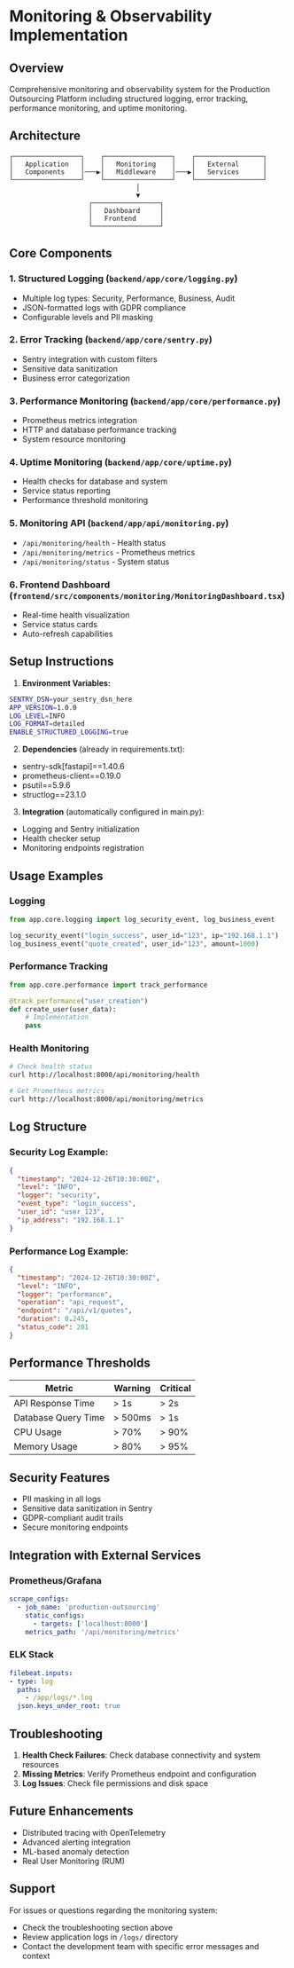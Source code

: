 # Monitoring & Observability Implementation

## Overview

Comprehensive monitoring and observability system for the Production Outsourcing Platform including structured logging, error tracking, performance monitoring, and uptime monitoring.

## Architecture

```
┌─────────────────┐    ┌─────────────────┐    ┌─────────────────┐
│   Application   │    │   Monitoring    │    │   External      │
│   Components    │───▶│   Middleware    │───▶│   Services      │
└─────────────────┘    └─────────────────┘    └─────────────────┘
                                │
                                ▼
                    ┌─────────────────┐
                    │   Dashboard     │
                    │   Frontend      │
                    └─────────────────┘
```

## Core Components

### 1. Structured Logging (`backend/app/core/logging.py`)
- Multiple log types: Security, Performance, Business, Audit
- JSON-formatted logs with GDPR compliance
- Configurable levels and PII masking

### 2. Error Tracking (`backend/app/core/sentry.py`)
- Sentry integration with custom filters
- Sensitive data sanitization
- Business error categorization

### 3. Performance Monitoring (`backend/app/core/performance.py`)
- Prometheus metrics integration
- HTTP and database performance tracking
- System resource monitoring

### 4. Uptime Monitoring (`backend/app/core/uptime.py`)
- Health checks for database and system
- Service status reporting
- Performance threshold monitoring

### 5. Monitoring API (`backend/app/api/monitoring.py`)
- `/api/monitoring/health` - Health status
- `/api/monitoring/metrics` - Prometheus metrics
- `/api/monitoring/status` - System status

### 6. Frontend Dashboard (`frontend/src/components/monitoring/MonitoringDashboard.tsx`)
- Real-time health visualization
- Service status cards
- Auto-refresh capabilities

## Setup Instructions

1. **Environment Variables:**
```bash
SENTRY_DSN=your_sentry_dsn_here
APP_VERSION=1.0.0
LOG_LEVEL=INFO
LOG_FORMAT=detailed
ENABLE_STRUCTURED_LOGGING=true
```

2. **Dependencies** (already in requirements.txt):
- sentry-sdk[fastapi]==1.40.6
- prometheus-client==0.19.0
- psutil==5.9.6
- structlog==23.1.0

3. **Integration** (automatically configured in main.py):
- Logging and Sentry initialization
- Health checker setup
- Monitoring endpoints registration

## Usage Examples

### Logging
```python
from app.core.logging import log_security_event, log_business_event

log_security_event("login_success", user_id="123", ip="192.168.1.1")
log_business_event("quote_created", user_id="123", amount=1000)
```

### Performance Tracking
```python
from app.core.performance import track_performance

@track_performance("user_creation")
def create_user(user_data):
    # Implementation
    pass
```

### Health Monitoring
```bash
# Check health status
curl http://localhost:8000/api/monitoring/health

# Get Prometheus metrics
curl http://localhost:8000/api/monitoring/metrics
```

## Log Structure

### Security Log Example:
```json
{
  "timestamp": "2024-12-26T10:30:00Z",
  "level": "INFO",
  "logger": "security",
  "event_type": "login_success",
  "user_id": "user_123",
  "ip_address": "192.168.1.1"
}
```

### Performance Log Example:
```json
{
  "timestamp": "2024-12-26T10:30:00Z",
  "level": "INFO",
  "logger": "performance",
  "operation": "api_request",
  "endpoint": "/api/v1/quotes",
  "duration": 0.245,
  "status_code": 201
}
```

## Performance Thresholds

| Metric | Warning | Critical |
|--------|---------|----------|
| API Response Time | > 1s | > 2s |
| Database Query Time | > 500ms | > 1s |
| CPU Usage | > 70% | > 90% |
| Memory Usage | > 80% | > 95% |

## Security Features

- PII masking in all logs
- Sensitive data sanitization in Sentry
- GDPR-compliant audit trails
- Secure monitoring endpoints

## Integration with External Services

### Prometheus/Grafana
```yaml
scrape_configs:
  - job_name: 'production-outsourcing'
    static_configs:
      - targets: ['localhost:8000']
    metrics_path: '/api/monitoring/metrics'
```

### ELK Stack
```yaml
filebeat.inputs:
- type: log
  paths:
    - /app/logs/*.log
  json.keys_under_root: true
```

## Troubleshooting

1. **Health Check Failures**: Check database connectivity and system resources
2. **Missing Metrics**: Verify Prometheus endpoint and configuration
3. **Log Issues**: Check file permissions and disk space

## Future Enhancements

- Distributed tracing with OpenTelemetry
- Advanced alerting integration
- ML-based anomaly detection
- Real User Monitoring (RUM)

## Support

For issues or questions regarding the monitoring system:
- Check the troubleshooting section above
- Review application logs in `/logs/` directory
- Contact the development team with specific error messages and context 